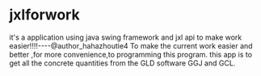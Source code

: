# jxlforwork
it's a application using java swing framework and jxl api to make work easier!!!!----@author_hahazhoutie4
To make the current work easier and better ,for more convenience,to programming this program.
this app is to get all the concrete quantities from the GLD software GGJ and GCL.
